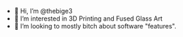 - 👋 Hi, I’m @thebige3
- 👀 I’m interested in 3D Printing and Fused Glass Art
- 💞️ I’m looking to mostly bitch about software "features".

<!---
thebige3/thebige3 is a ✨ special ✨ repository because its `README.md` (this file) appears on your GitHub profile.
You can click the Preview link to take a look at your changes.
--->
